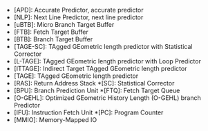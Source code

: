 * [APD]: Accurate Predictor, accurate predictor
* [NLP]: Next Line Predictor, next line predictor
* [uBTB]: Micro Branch Target Buffer
* [FTB]: Fetch Target Buffer
* [BTB]: Branch Target Buffer
* [TAGE-SC]: TAgged GEometric length predictor with Statistical Corrector
* [L-TAGE]: TAgged GEometric length predictor with Loop Predictor
* [ITTAGE]: Indirect Target TAgged GEometric length predictor
* [TAGE]: TAgged GEometric length predictor
* [RAS]: Return Address Stack *[SC]: Statistical Corrector
* [BPU]: Branch Prediction Unit *[FTQ]: Fetch Target Queue
* [O-GEHL]: Optimized GEometric History Length (O-GEHL) branch Predictor
* [IFU]: Instruction Fetch Unit *[PC]: Program Counter
* [MMIO]: Memory-Mapped IO
